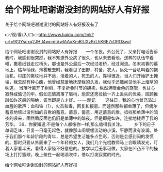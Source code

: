 # 给个网址吧谢谢没封的网站好人有好报
关于给个网址吧谢谢没封的网站好人有好报没有了

👉/观/看/入/口👉http://www.baidu.com/link?url=9GtYscxq2JHtl4wpmtdwIAAxXmBlUXzKrLhK6E7cDRO&wd

给个网址吧谢谢没封的网站好人有好报　　一个冬夜，外公死了，父亲打电话告诉我时，我感到很突然，我不知道外公病了很久，也从未去看他。送葬的队伍举着幡，撒着纸钱走过桥头，那也是外公最后一次经过老桥，经过河流。冬末初春的墓地上，枯草萌绿，薄雾散去时，我看见了田野，村舍，农人，远处一台吼叫着的拖拉机，村庄的离坟地并不远，活着的人，死去的人，靠得很近。当人们开始铲土掩埋，我忽然有种心酸，他曾经慈爱地抚摩我的头发，我似乎还能闻见他手上烟草的味道。
	当落叶离开了树梢，不复折叠时节的拥抱，纵然满眼金色的旖旎，也甘心寂静成惦记的牢。假如恋情离落了眉梢，能否还愿捡拾一齐上丢失的优美，回顾推敲如许这般的隔绝，该当即是方才好。-----题记
　　这往日，我的心也曾充溢过血腥的歌声：血和铁（1），火苗和毒，回复和报恩。而遽然那些都单薄了，但偶尔蓄意地填以没何如的自欺的蓄意。蓄意，蓄意，用这蓄意的盾，抵挡那单薄中的暗夜的袭来，固然盾反面也仍旧是单薄中的暗夜。但是即是如许，连接地耗尽了我的芳华。
	36、你要知道:不是每个人都像你一样,那么值得我关注。
　　乡下的日子单调乏味，日复一日毫无起色，就像那山间缓缓流动的小溪，平静而没有波澜。处于我们那个年龄阶段的青年，总是希望生活能多点色彩，否则是会感到闷的发慌的。那时只要从外面来了一个年轻的女人，我们几个光棍教师马上会眼睛发光，盯着人家看半天，看得人家怪不好意思的。放学以后无事可做，大家在凹凸不平的操场上打打篮球，晚上聚在一起喝酒吹牛，借以打发寂寞的时光。

给个网址吧谢谢没封的网站好人有好报
